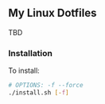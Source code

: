 ## My Linux Dotfiles
TBD

### Installation
To install:
```bash
# OPTIONS: -f --force
./install.sh [-f]
```
